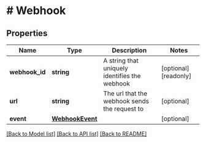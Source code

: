 # # Webhook

## Properties

Name | Type | Description | Notes
------------ | ------------- | ------------- | -------------
**webhook_id** | **string** | A string that uniquely identifies the webhook | [optional] [readonly]
**url** | **string** | The url that the webhook sends the request to | [optional]
**event** | [**WebhookEvent**](WebhookEvent.md) |  | [optional]

[[Back to Model list]](../../README.md#models) [[Back to API list]](../../README.md#endpoints) [[Back to README]](../../README.md)
